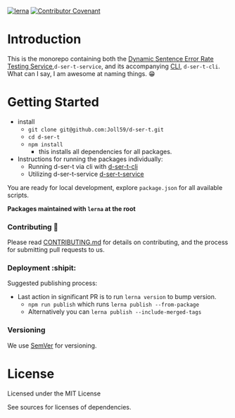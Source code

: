 
[![lerna](https://img.shields.io/badge/maintained%20with-lerna-cc00ff.svg)](https://lerna.js.org/)
[![Contributor Covenant](https://img.shields.io/badge/Contributor%20Covenant-v1.4%20adopted-ff69b4.svg)](CODE_OF_CONDUCT.md)

# Introduction

This is the monorepo containing both the [Dynamic Sentence Error Rate Testing Service](https://github.com/Joll59/d-ser-t/tree/master/packages/d-ser-t-service),`d-ser-t-service`, and its accompanying [CLI](https://github.com/Joll59/d-ser-t/tree/master/packages/d-ser-t-cli), `d-ser-t-cli`. What can I say, I am awesome at naming things. :grin:


# Getting Started

* install
    - `git clone git@github.com:Joll59/d-ser-t.git`
    - `cd d-ser-t`
    - `npm install`
        - this installs all dependencies for all packages.
* Instructions for running the packages individually:
    * Running d-ser-t via cli with [d-ser-t-cli](https://github.com/Joll59/d-ser-t/tree/master/packages/d-ser-t-cli)
    * Utilizing d-ser-t-service [d-ser-t-service](https://github.com/Joll59/d-ser-t/tree/master/packages/d-ser-t-service)

You are ready for local development, explore `package.json` for all available scripts.

__Packages maintained with `lerna` at the root__


### Contributing :electric_plug:

Please read [CONTRIBUTING.md](CONTRIBUTING.md) for details on contributing, and the process for submitting pull requests to us.

### Deployment :shipit:

Suggested publishing process:
 - Last action in significant PR is to run `lerna version` to bump version.
    - `npm run publish` which runs `lerna publish --from-package` 
    -  Alternatively you can `lerna publish --include-merged-tags`

### Versioning

We use [SemVer](https://semver.org/) for versioning.

# License

Licensed under the MIT License

See sources for licenses of dependencies.
